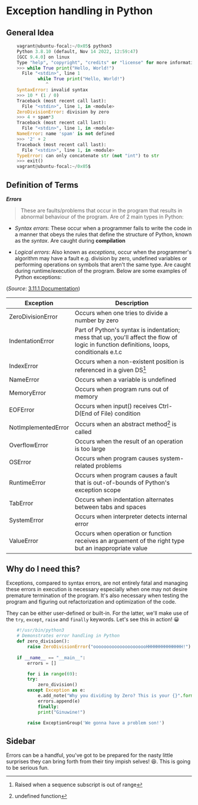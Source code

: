 # Exception handling in Python

## General Idea

```python
	vagrant@ubuntu-focal:~/0x05$ python3
	Python 3.8.10 (default, Nov 14 2022, 12:59:47)
	[GCC 9.4.0] on linux
	Type "help", "copyright", "credits" or "license" for more information.
	>>> while True print("Hello, World!")
	  File "<stdin>", line 1
    	    while True print("Hello, World!")
               ^
	SyntaxError: invalid syntax
	>>> 10 * (1 / 0)
	Traceback (most recent call last):
	  File "<stdin>", line 1, in <module>
	ZeroDivisionError: division by zero
	>>> 4 + spam*3
	Traceback (most recent call last):
	  File "<stdin>", line 1, in <module>
	NameError: name 'spam' is not defined
	>>> '2' + 2
	Traceback (most recent call last):
	  File "<stdin>", line 1, in <module>
	TypeError: can only concatenate str (not "int") to str
	>>> exit()
	vagrant@ubuntu-focal:~/0x05$
```

## Definition of Terms

***Errors***

> These are faults/problems that occur in the program that results in abnormal behaviour of the program. Are of 2 main types in Python:

* _Syntax errors_: These occur when a programmer fails to write the code in a manner that obeys the rules that define the structure of Python, known as the *syntax*. Are caught during **compilation**

* _Logical errors_: Also known as *exceptions*, occur when the programmer's algorithm may have a fault e.g. division by zero, undefined variables or performing operations on symbols that aren't the same type. Are caught during runtime/execution of the program. Below are some examples of Python exceptions:

(_Source_: [3.11.1 Documentation](https://docs.python.org/3/library/exceptions.html#bltin-exceptions))

| Exception | Description |
| -- | -- |
| ZeroDivisionError | Occurs when one tries to divide a number by zero |
| IndentationError | Part of Python's syntax is indentation; mess that up, you'll affect the flow of logic in function definitions, loops, conditionals e.t.c |
| IndexError | Occurs when a non-existent position is referenced in a given DS[^1] |
| NameError | Occurs when a variable is undefined |
| MemoryError | Occurs when program runs out of memory |
| EOFError | Occurs when input() receives Ctrl-D(End of File) condition |
| NotImplementedError | Occurs when an abstract method[^2] is called |
| OverflowError | Occurs when the result of an operation is too large |
| OSError | Occurs when program causes system-related problems |
| RuntimeError | Occurs when program causes a fault that is out-of-bounds of Python's exception scope |
| TabError | Occurs when indentation alternates between tabs and spaces |
| SystemError | Occurs when interpreter detects internal error |
| ValueError | Occurs when operation or function receives an arguement of the right type but an inappropriate value |

[^1]: Raised when a sequence subscript is out of range
[^2]: undefined function

## Why do I need this?

Exceptions, compared to syntax errors, are not entirely fatal and managing these errors in execution is necessary especially when one may not desire premature termination of the program. It's also necessary when testing the program and figuring out refactorization and optimization of the code.

They can be either user-defined or built-in. For the latter, we'll make use of the `try`, `except`, `raise` and `finally` keywords. Let's see this in action! :grinning:

```python
	#!/usr/bin/python3
	# Demonstrates error handling in Python
	def zero_division():
	    raise ZeroDivisionError("ooooooooooooooooooooHHHHHHHHHHHHHH!")
	
	if __name__ == "__main__":
	    errors = []

	    for i in range(69):
		try:
		    zero_division()
		except Exception as e:
		    e.add_note("Why you dividing by Zero? This is your {}".format(i + 1))
		    errors.append(e)
	        finally:
		    print("Ginuwine!")

	    raise ExceptionGroup('We gonna have a problem son!')
```

## Sidebar

Errors can be a handful, you've got to be prepared for the nasty little surprises they can bring forth from their tiny impish selves! :laughing:. This is going to be serious fun.
